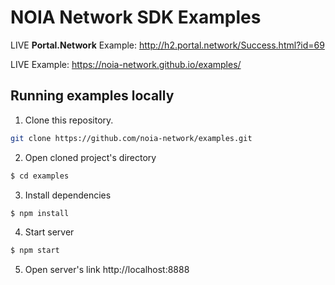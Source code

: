 # NOIA Network SDK Examples

LIVE **Portal.Network** Example: http://h2.portal.network/Success.html?id=69

LIVE Example: https://noia-network.github.io/examples/

## Running examples locally

1.  Clone this repository.

```sh
git clone https://github.com/noia-network/examples.git
```

2.  Open cloned project's directory

```sh
$ cd examples
```

3.  Install dependencies

```sh
$ npm install
```

4.  Start server

```sh
$ npm start
```

5.  Open server's link http://localhost:8888

